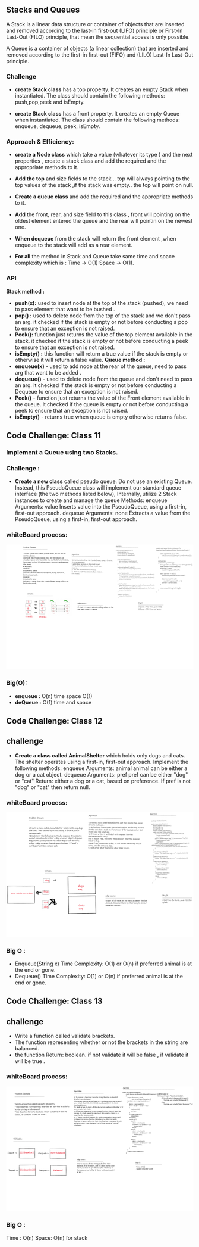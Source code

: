 ## Stacks and Queues
A Stack is a linear data structure or container of objects that are inserted and removed according to the last-in first-out (LIFO) principle or First-In Last-Out (FILO) principle, that mean the sequential access is only possible.

A Queue is a container of objects (a linear collection) that are inserted and removed according to the first-in first-out (FIFO) and (LILO) Last-In Last-Out principle.


### Challenge

* **create Stack class** has a top property. It creates an empty Stack when instantiated. The class should contain the following methods: push,pop,peek and isEmpty.

* **create Stack class** has a front property. It creates an empty Queue when instantiated. The class should contain the following methods: enqueue, dequeue, peek, isEmpty.

### Approach & Efficiency:

- **create a Node class** which take a value (whatever its type ) and the next properties , create a stack class and add the required and the appropriate methods to it.
- **Add the top** and size fields to the stack .. top will always pointing to the top values of the stack ,if the stack was empty.. the top will point on null.
- **Create a queue class** and add the required and the appropriate methods to it.
- **Add** the front, rear, and size field to this class , front will pointing on the oldest element entered the queue and the rear will pointin on the newest one.
- **When dequeue** from the stack will return the front element ,when enqueue to the stack will add as a rear element. 

- **For all** the method in Stack and Queue take same time and space complexity which is : Time -> O(1) Space -> O(1).


### API

**Stack method :**
- **push(x):** used to insert node at the top of the stack (pushed), we need to pass element that want to be bushed .
- **pop() :** used to delete node from the top of the stack and we don't pass an arg. it checked if the stack is empty or not before conducting a pop to ensure that an exception is not raised.
- **Peek():** function just returns the value of the top element available in the stack. it checked if the stack is empty or not before conducting a peek to ensure that an exception is not raised.
- **isEmpty() :** this function will return a true value if the stack is empty or otherwise it will return a false value.
**Queue method :**
- **enqueue(x)** - used to add node at the rear of the queue, need to pass arg that want to be added .
- **dequeue()** - used to delete node from the queue and don't need to pass an arg. it checked if the stack is empty or not before conducting a Dequeue to ensure that an exception is not raised.
- **Peek()** - function just returns the value of the Front element available in the queue. it checked if the queue is empty or not before conducting a peek to ensure that an exception is not raised.
- **isEmpty()** - returns true when queue is empty otherwise returns false.





## Code Challenge: Class 11
### Implement a Queue using two Stacks.

### Challenge :
- **Create a new class** called pseudo queue. Do not use an existing Queue. Instead, this PseudoQueue class will implement our standard queue interface (the two methods listed below), Internally, utilize 2 Stack instances to create and manage the queue Methods: enqueue Arguments: value Inserts value into the PseudoQueue, using a first-in, first-out approach. dequeue Arguments: none Extracts a value from the PseudoQueue, using a first-in, first-out approach.

### whiteBoard process:

![](pseudoQueue.png)

### Big(O): 
- **enqueue :** O(n) time space O(1)
- **deQueue :** O(1) time and space




## Code Challenge: Class 12
## challenge

- **Create a class called AnimalShelter** which holds only dogs and cats. The shelter operates using a first-in, first-out approach. Implement the following methods: enqueue Arguments: animal animal can be either a dog or a cat object. dequeue Arguments: pref pref can be either "dog" or "cat" Return: either a dog or a cat, based on preference. If pref is not "dog" or "cat" then return null.


### whiteBoard process:
![](animalShelter.png)

### Big O :
- Enqueue(String x) Time Complexity: O(1) or O(n) if preferred animal is at the end or gone.
-  Dequeue() Time Complexity: O(1) or O(n) if preferred animal is at the end or gone.




## Code Challenge: Class 13
## challenge

- Write a function called validate brackets.
- The function representing whether or not the brackets in the string are balanced.
- the function Return: boolean. if not validate it will be false , if validate it will be true .

### whiteBoard process:

![](labtoday.png)


### Big O :
Time : O(n) 
Space: O(n) for stack